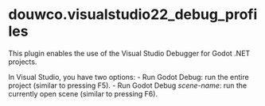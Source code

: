 # douwco.visualstudio22_debug_profiles
This plugin enables the use of the Visual Studio Debugger for Godot .NET projects.

In Visual Studio, you have two options: 
	 - Run Godot Debug: run the entire project (similar to pressing F5).
	 - Run Godot Debug *scene-name*: run the currently open scene (similar to pressing F6).
